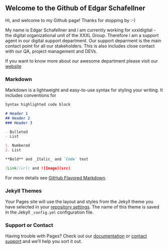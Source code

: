 ## Welcome to the Github of Edgar Schafellner

Hi,
and welcome to my Github page! Thanks for stopping by :-)

My name is Edgar Schafellner and i am currently working for xxxldigital - the digital organizational unit of the XXXL Group. Therefore i am a support agent in our digital support department. Our support deparment is the main contact point for all our stakeholders. This is also includes close contact with our QA, project management and DEVs.

If you want to know more about our awesome department please visit our [website](https://www.xxxl.digital/about-en)


### Markdown

Markdown is a lightweight and easy-to-use syntax for styling your writing. It includes conventions for

```markdown
Syntax highlighted code block

# Header 1
## Header 2
### Header 3

- Bulleted
- List

1. Numbered
2. List

**Bold** and _Italic_ and `Code` text

[Link](url) and ![Image](src)
```

For more details see [GitHub Flavored Markdown](https://guides.github.com/features/mastering-markdown/).

### Jekyll Themes

Your Pages site will use the layout and styles from the Jekyll theme you have selected in your [repository settings](https://github.com/eschafellner/eschafellner.github.io/settings). The name of this theme is saved in the Jekyll `_config.yml` configuration file.

### Support or Contact

Having trouble with Pages? Check out our [documentation](https://help.github.com/categories/github-pages-basics/) or [contact support](https://github.com/contact) and we’ll help you sort it out.
